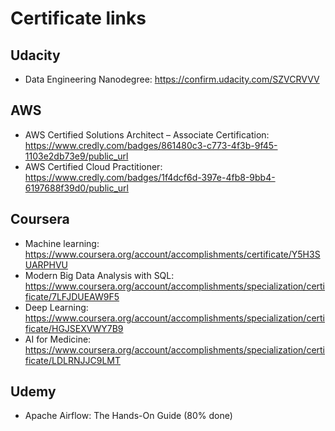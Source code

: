 # Certificate links

## Udacity
- Data Engineering Nanodegree: https://confirm.udacity.com/SZVCRVVV

## AWS
- AWS Certified Solutions Architect – Associate Certification: https://www.credly.com/badges/861480c3-c773-4f3b-9f45-1103e2db73e9/public_url
- AWS Certified Cloud Practitioner: https://www.credly.com/badges/1f4dcf6d-397e-4fb8-9bb4-6197688f39d0/public_url



## Coursera

- Machine learning: https://www.coursera.org/account/accomplishments/certificate/Y5H3SUARPHVU
- Modern Big Data Analysis with SQL: https://www.coursera.org/account/accomplishments/specialization/certificate/7LFJDUEAW9F5
- Deep Learning: https://www.coursera.org/account/accomplishments/specialization/certificate/HGJSEXVWY7B9
- AI for Medicine: https://www.coursera.org/account/accomplishments/specialization/certificate/LDLRNJJC9LMT

## Udemy
- Apache Airflow: The Hands-On Guide (80% done)